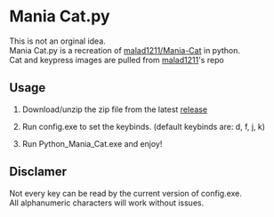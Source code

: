 # Mania Cat.py
This is not an orginal idea.\
Mania Cat.py is a recreation of [malad1211/Mania-Cat](https://github.com/malad1211/Mania-Cat) in python.\
Cat and keypress images are pulled from [malad1211](https://github.com/malad1211)'s repo


## Usage
1. Download/unzip the zip file from the latest [release](https://github.com/LiskIsBest/Mania-Cat-Py/releases/tag/Latest)

2. Run config.exe to set the keybinds. (default keybinds are: d, f, j, k)

3. Run Python_Mania_Cat.exe and enjoy!

## Disclamer
Not every key can be read by the current version of config.exe.\
All alphanumeric characters will work without issues.